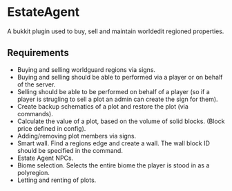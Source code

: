 EstateAgent
===========

A bukkit plugin used to buy, sell and maintain worldedit regioned properties.

## Requirements

* Buying and selling worldguard regions via signs.
* Buying and selling should be able to performed via a player or on behalf of the server.
* Selling should be able to be performed on behalf of a player (so if a player is strugling to sell a plot an admin can create the sign for them).
* Create backup schematics of a plot and restore the plot (via commands).
* Calculate the value of a plot, based on the volume of solid blocks. (Block price defined in config).
* Adding/removing plot members via signs.
* Smart wall. Find a regions edge and create a wall. The wall block ID should be specified in the command.
* Estate Agent NPCs.
* Biome selection. Selects the entire biome the player is stood in as a polyregion.
* Letting and renting of plots.

